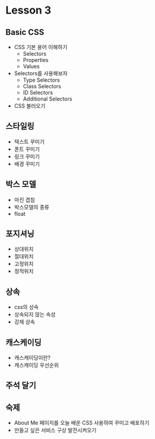 # Lesson 3

## Basic CSS
- CSS 기본 용어 이해하기
    - Selectors
    - Properties
    - Values
- Selectors를 사용해보자
    - Type Selectors
    - Class Selectors
    - ID Selectors
    - Additional Selectors
- CSS 불러오기

## 스타일링

- 텍스트 꾸미기
- 폰트 꾸미기
- 링크 꾸미기
- 배경 꾸미기

## 박스 모델

- 마진 겹침
- 박스모델의 종류
- float

## 포지셔닝

- 상대위치
- 절대위치
- 고정위치
- 정적위치

## 상속

- css의 상속
- 상속되지 않는 속성
- 강제 상속

## 캐스케이딩

- 캐스캐이딩이란?
- 캐스캐이딩 우선순위

## 주석 달기

## 숙제
- About Me 페이지를 오늘 배운 CSS 사용하여 꾸미고 배포하기
- 만들고 싶은 서비스 구상 발전시켜오기


